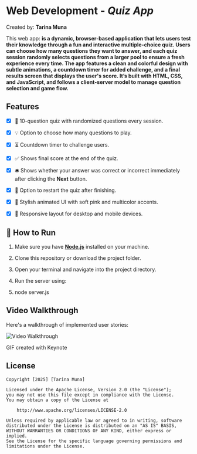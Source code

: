 # Web Development - *Quiz App*

Created by: **Tarina Muna**

This web app: **is a dynamic, browser-based application that lets users test their knowledge through a fun and interactive multiple-choice quiz. Users can choose how many questions they want to answer, and each quiz session randomly selects questions from a larger pool to ensure a fresh experience every time. The app features a clean and colorful design with subtle animations, a countdown timer for added challenge, and a final results screen that displays the user's score. It’s built with HTML, CSS, and JavaScript, and follows a client-server model to manage question selection and game flow.**

## Features

- [x] 🧠 10-question quiz with randomized questions every session.
- [x] 💡 Option to choose how many questions to play.
- [x] ⏳ Countdown timer to challenge users.
- [x] ✅ Shows final score at the end of the quiz.
- [x] 🛎️ Shows whether your answer was correct or incorrect immediately after clicking the **Next** button.
- [x] 🔁 Option to restart the quiz after finishing.
- [x] 🎨 Stylish animated UI with soft pink and multicolor accents.
- [x] 📱 Responsive layout for desktop and mobile devices.


## 🚀 How to Run

1. Make sure you have **[Node.js](https://nodejs.org/)** installed on your machine.

2. Clone this repository or download the project folder.

3. Open your terminal and navigate into the project directory.

4. Run the server using:

5. node server.js

 
## Video Walkthrough

Here's a walkthrough of implemented user stories:

<img src="/assets/quiz app.gif" alt="Video Walkthrough" title="Video Walkthrough" />


<!-- Replace this with whatever GIF tool you used! -->
GIF created with Keynote  
<!-- Recommended tools:
[Kap](https://getkap.co/) for macOS
[ScreenToGif](https://www.screentogif.com/) for Windows
[peek](https://github.com/phw/peek) for Linux. -->


## License

    Copyright [2025] [Tarina Muna]

    Licensed under the Apache License, Version 2.0 (the "License");
    you may not use this file except in compliance with the License.
    You may obtain a copy of the License at

        http://www.apache.org/licenses/LICENSE-2.0

    Unless required by applicable law or agreed to in writing, software
    distributed under the License is distributed on an "AS IS" BASIS,
    WITHOUT WARRANTIES OR CONDITIONS OF ANY KIND, either express or implied.
    See the License for the specific language governing permissions and
    limitations under the License.